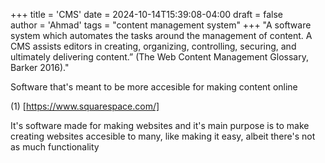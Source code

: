 +++
title = 'CMS'
date = 2024-10-14T15:39:08-04:00
draft = false  
author = 'Ahmad'
tags = "content management system"
+++
"A software system which automates the tasks around the management of content. A CMS assists editors in creating, organizing, controlling, securing, and ultimately delivering content.” (The Web Content Management Glossary, Barker 2016)."

Software that's meant to be more accesible for making content online

(1) [https://www.squarespace.com/] 

It's software made for making websites and it's main purpose is to make creating websites accesible to many, like making it easy, albeit there's not as much functionality